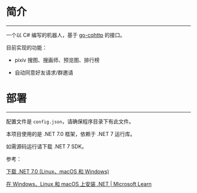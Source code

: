 # 简介

---

一个以 C# 编写的机器人，基于 [go-cqhttp](https://github.com/Mrs4s/go-cqhttp) 的接口。

目前实现的功能：

- pixiv 搜图、搜画师、预览图、排行榜

- 自动同意好友请求/群邀请

# 部署

---

配置文件是 `config.json`，请确保程序目录下有此文件。

本项目使用的是 .NET 7.0 框架，依赖于 .NET 7 运行库。

如需源码运行请下载 .NET 7 SDK。

参考：

[下载 .NET 7.0 (Linux、macOS 和 Windows)](https://dotnet.microsoft.com/zh-cn/download/dotnet/7.0)

[在 Windows、Linux 和 macOS 上安装 .NET | Microsoft Learn](https://learn.microsoft.com/zh-cn/dotnet/core/install/)
